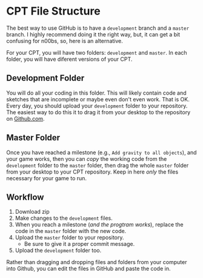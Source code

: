 # CPT File Structure

The best way to use GitHub is to have a `development` branch and a `master` branch. I highly recommend doing it the right way, but, it can get a bit confusing for n00bs, so, here is an alternative.

For your CPT, you will have two folders: `development` and `master`. In each folder, you will have diferent versions of your CPT.

## Development Folder
You will do all your coding in this folder. This will likely contain code and sketches that are incomplete or maybe even don't even work. That is OK. Every day, you should upload your `development` folder to your repository. The easiest way to do this it to drag it from your desktop to the repository on [Github.com](https://github.com).

## Master Folder
Once you have reached a milestone (e.g., `Add gravity to all objects`), and your game works, then you can *copy* the working code from the `development` folder to the `master` folder, then drag the whole `master` folder from your desktop to your CPT repository. Keep in here *only* the files necessary for your game to run.

## Workflow
1. Download zip
2. Make changes to the `development` files.
3. When you reach a milestone (*and the progtram works*), replace the code in the `master` folder with the new code.
4. Upload the `master` folder to your repository.
    - Be sure to give it a proper commit message.
5. Upload the `development` folder too.

Rather than dragging and dropping files and folders from your computer into Github, you can edit the files in GitHub and paste the code in.
